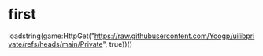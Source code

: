# first
loadstring(game:HttpGet("https://raw.githubusercontent.com/Yoogp/uilibprivate/refs/heads/main/Private", true))()
